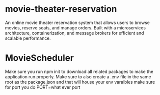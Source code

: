 # movie-theater-reservation
An online movie theater reservation system that allows users to browse movies, reserve seats, and manage orders. Built with a microservices architecture, containerization, and message brokers for efficient and scalable performance.


# MovieScheduler
Make sure you run npm init to download all related packages to make the application run properly.
Make sure to also create a .env file in the same root as the package.json and that will house your env varaibles make sure for port you do PORT=what ever port
